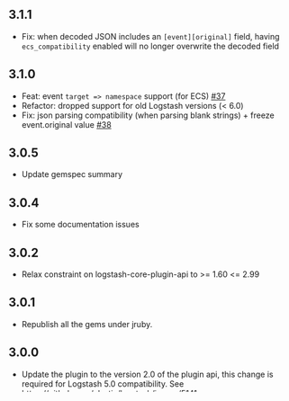 ## 3.1.1
  - Fix: when decoded JSON includes an `[event][original]` field, having `ecs_compatibility` enabled will no longer overwrite the decoded field

## 3.1.0
  - Feat: event `target => namespace` support (for ECS) [#37](https://github.com/logstash-plugins/logstash-codec-json/pull/37)
  - Refactor: dropped support for old Logstash versions (< 6.0)
  - Fix: json parsing compatibility (when parsing blank strings) + freeze event.original value [#38](https://github.com/logstash-plugins/logstash-codec-json/pull/38)

## 3.0.5
  - Update gemspec summary

## 3.0.4
  - Fix some documentation issues

## 3.0.2
  - Relax constraint on logstash-core-plugin-api to >= 1.60 <= 2.99

## 3.0.1
  - Republish all the gems under jruby.
## 3.0.0
  - Update the plugin to the version 2.0 of the plugin api, this change is required for Logstash 5.0 compatibility. See https://github.com/elastic/logstash/issues/5141
# 2.1.4
  - Made 'Falling back to plain-text' log message an 'info' level log. This was
    'error' for versions v2.1.0 through v2.1.3 (and was 'info' before that).

# 2.1.3
  - Depend on logstash-core-plugin-api instead of logstash-core, removing the need to mass update plugins on major releases of logstash
# 2.1.2
  - New dependency requirements for logstash-core for the 5.0 release
## 2.1.1
 - Properly require 'logstash/event' for use in unit tests

## 2.1.0
 - Backward compatible support for `Event#from_json` method https://github.com/logstash-plugins/logstash-codec-json/pull/21

## 2.0.4
 - Reduce the size of the gem by removing the vendor files

## 2.0.3
 - fixed a spec, no change in functionality

## 2.0.0
 - Plugins were updated to follow the new shutdown semantic, this mainly allows Logstash to instruct input plugins to terminate gracefully,
   instead of using Thread.raise on the plugins' threads. Ref: https://github.com/elastic/logstash/pull/3895
 - Dependency on logstash-core update to 2.0

## 1.1.0
  - Handle scalar types (string/number) and be more defensive about crashable errors

## 1.0.1
  - Handle JSON arrays at source root by emitting multiple events
